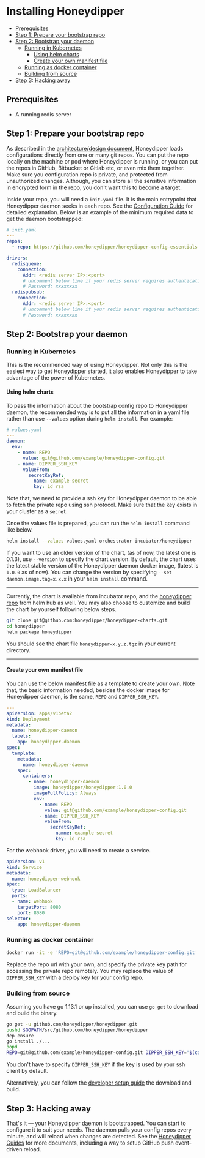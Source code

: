 # Installing Honeydipper

<!-- toc -->

- [Prerequisites](#prerequisites)
- [Step 1: Prepare your bootstrap repo](#step-1-prepare-your-bootstrap-repo)
- [Step 2: Bootstrap your daemon](#step-2-bootstrap-your-daemon)
  * [Running in Kubernetes](#running-in-kubernetes)
    + [Using helm charts](#using-helm-charts)
    + [Create your own manifest file](#create-your-own-manifest-file)
  * [Running as docker container](#running-as-docker-container)
  * [Building from source](#building-from-source)
- [Step 3: Hacking away](#step-3-hacking-away)

<!-- tocstop -->

## Prerequisites

 * A running redis server

## Step 1: Prepare your bootstrap repo
As described in the [architecture/design document](../README.md), Honeydipper loads configurations directly from one or many git repos. You can put the repo locally on the machine or pod where Honeydipper is running, or you can put the repos in GitHub, Bitbucket or Gitlab etc, or even mix them together. Make sure you configuration repo is private, and protected from unauthorized changes. Although, you can store all the sensitive information in encrypted form in the repo, you don't want this to become a target.

Inside your repo, you will need a `init.yaml` file. It is the main entrypoint that Honeydipper daemon seeks in each repo. See the [Configuration Guide](./configuration.md) for detailed explanation. Below is an example of the minimum required data to get the daemon bootstrapped:

```yaml
# init.yaml
---
repos:
  - repo: https://github.com/honeydipper/honeydipper-config-essentials.git

drivers:
  redisqueue:
    connection:
      Addr: <redis server IP>:<port>
      # uncomment below line if your redis server requires authentication
      # Password: xxxxxxxx
  redispubsub:
    connection:
      Addr: <redis server IP>:<port>
      # uncomment below line if your redis server requires authentication
      # Password: xxxxxxxx
```

## Step 2: Bootstrap your daemon

### Running in Kubernetes

This is the recommended way of using Honeydipper. Not only this is the easiest way to get Honeydipper started, it also enables Honeydipper to take advantage of the power of Kubernetes.

#### Using helm charts

To pass the information about the bootstrap config repo to Honeydipper daemon, the recommended way is to put all the information in a yaml file rather than use `--values` option during `helm install`. For example:

```yaml
# values.yaml
---
daemon:
  env:
    - name: REPO
      value: git@github.com/example/honeydipper-config.git
    - name: DIPPER_SSH_KEY
      valueFrom:
        secretKeyRef:
          name: example-secret
          key: id_rsa
```

Note that, we need to provide a ssh key for Honeydipper daemon to be able to fetch the private repo using ssh protocol. Make sure that the key exists in your cluster as a `secret`.

Once the values file is prepared, you can run the `helm install` command like below.

```bash
helm install --values values.yaml orchestrator incubator/honeydipper
```

If you want to use an older version of the chart, (as of now, the latest one is 0.1.3), use `--version` to specify the chart version. By default, the chart uses the latest stable version of the Honeydipper daemon docker image, (latest is `1.0.0` as of now).  You can change the version by specifying `--set daemon.image.tag=x.x.x` in your `helm install` command.

---
Currently, the chart is available from incubator repo, and the [honeydipper repo](https://hub.helm.sh/charts/honeydipper/honeydipper) from helm hub as well. You may also choose to customize and build the chart by yourself following below steps.

```bash
git clone git@github.com:honeydipper/honeydipper-charts.git
cd honeydipper
helm package honeydipper
```
You should see the chart file `honeydipper-x.y.z.tgz` in your current directory.

---

#### Create your own manifest file

You can use the below manifest file as a template to create your own. Note that, the basic information needed, besides the docker image for Honeydipper daemon, is the same, `REPO` and `DIPPER_SSH_KEY`.

```yaml
---
apiVersion: apps/v1beta2
kind: Deployment
metadata:
  name: honeydipper-daemon
  labels:
    app: honeydipper-daemon
spec:
  template:
    metadata:
      name: honeydipper-daemon
    spec:
      containers:
        - name: honeydipper-daemon
          image: honeydipper/honeydipper:1.0.0
          imagePullPolicy: Always
          env:
            - name: REPO
              value: git@github.com/example/honeydipper-config.git
            - name: DIPPER_SSH_KEY
              valueFrom:
                secretKeyRef:
                  namne: example-secret
                  key: id_rsa
```

For the webhook driver, you will need to create a service.

```yaml
apiVersion: v1
kind: Service
metadata:
  name: honeydipper-webhook
spec:
  type: LoadBalancer
  ports:
  - name: webhook
    targetPort: 8080
    port: 8080
selector:
    app: honeydipper-daemon
```

### Running as docker container

```bash
docker run -it -e 'REPO=git@github.com/example/honeydipper-config.git' -e "DIPPER_SSH_KEY=$(cat ~/.ssh/id_rsa)"  honeydipper/honeydipper:1.0.0
```

Replace the repo url with your own, and specify the private key path for accessing the private repo remotely. You may replace the value of `DIPPER_SSH_KEY` with a deploy key for your config repo.

### Building from source

Assuming you have go 1.13.1 or up installed, you can use `go get` to download and build the binary.

```bash
go get -u github.com/honeydipper/honeydipper.git
pushd $GOPATH/src/github.com/honeydipper/honeydipper
dep ensure
go install ./...
popd
REPO=git@github.com/example/honeydipper-config.git DIPPER_SSH_KEY="$(cat ~/.ssh/id_rsa)" honeydipper
```
You don't have to specify `DIPPER_SSH_KEY` if the key is used by your ssh client by default.

Alternatively, you can follow the [developer setup guide](./howtos/setup_local.md) the download and build.

## Step 3: Hacking away

That's it &mdash; your Honeydipper daemon is bootstrapped. You can start to configure it to suit your needs. The daemon pulls your config repos every minute, and will reload when changes are detected. See the [Honeydipper Guides](./README.md) for more documents, including a way to setup GitHub push event-driven reload.

